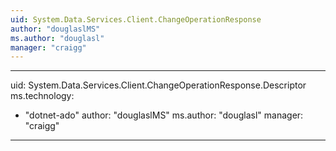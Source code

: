 ```yaml
---
uid: System.Data.Services.Client.ChangeOperationResponse
author: "douglaslMS"
ms.author: "douglasl"
manager: "craigg"
---
```


---
uid: System.Data.Services.Client.ChangeOperationResponse.Descriptor
ms.technology: 
  - "dotnet-ado"
author: "douglaslMS"
ms.author: "douglasl"
manager: "craigg"
---
